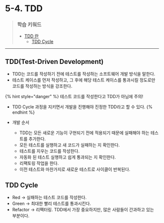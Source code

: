 # 5-4. TDD

> ### 학습 키워드
>
> * [TDD 란](5-4.-tdd.md#tdd-test-driven-development)
>   * [TDD Cycle](5-4.-tdd.md#tdd-cycle)

***

## TDD(Test-Driven Development)

* TDD는 코드를 작성하기 전에 테스트를 작성하는 소프트웨어 개발 방식을 말한다.
* 테스트 케이스를 먼저 작성하고, 그 후에 해당 테스트 케이스를 통과시킬 정도로만 코드를 작성하는 방식을 강조한다.

{% hint style="danger" %}
테스트 코드를 작성한다고 TDD가 아님에 주의!

* TDD Cycle 과정을 지키면서 개발을 진행해야 진정한 TDD라고 할 수 있다.
{% endhint %}

* 개발 순서
  * TDD는 모든 새로운 기능이 구현되기 전에 적용되기 때문에 실패해야 하는 테스트를 추가한다.
  * 모든 테스트를 실행하고 새 코드가 실패하는 지 확인한다.
  * 테스트를 지우는 코드를 작성한다.&#x20;
  * 자동화 된 테스트 실행하고 쉽게 통과되는 지 확인한다.
  * 리팩토링 작업을 한다.
  * 이전 테스트와 마찬가지로 새로운 테스트로 사이클이 반복된다.

## TDD Cycle

* Red → 실패하는 테스트 코드를 작성한다.
* Green → 최대한 빨리 테스트를 통과시킨다.
* Refactor → 리팩터링. TDD에서 가장 중요하지만, 많은 사람들이 간과하고 있는 부분이다.

